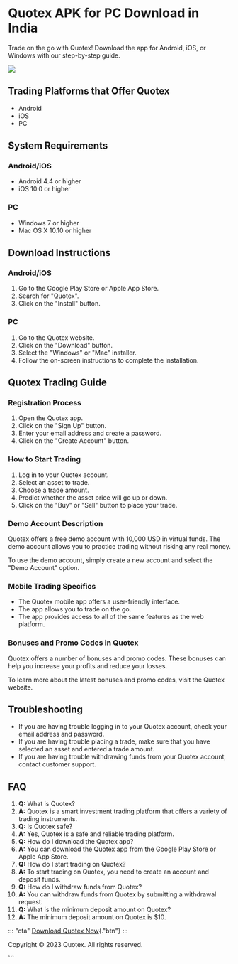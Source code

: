 

# Quotex APK for PC Download in India

Trade on the go with Quotex! Download the app for Android, iOS, or
Windows with our step-by-step guide.

[![](https://static.quotex.io/files/1_en/300_250.jpg)](https://traff.sbs/brokerqxsignupf)




## Trading Platforms that Offer Quotex

-   Android
-   iOS
-   PC

## System Requirements

### Android/iOS

-   Android 4.4 or higher
-   iOS 10.0 or higher

### PC

-   Windows 7 or higher
-   Mac OS X 10.10 or higher

## Download Instructions

### Android/iOS

1.  Go to the Google Play Store or Apple App Store.
2.  Search for "Quotex".
3.  Click on the "Install" button.

### PC

1.  Go to the Quotex website.
2.  Click on the "Download" button.
3.  Select the "Windows" or "Mac" installer.
4.  Follow the on-screen instructions to complete the installation.

## Quotex Trading Guide

### Registration Process

1.  Open the Quotex app.
2.  Click on the "Sign Up" button.
3.  Enter your email address and create a password.
4.  Click on the "Create Account" button.

### How to Start Trading

1.  Log in to your Quotex account.
2.  Select an asset to trade.
3.  Choose a trade amount.
4.  Predict whether the asset price will go up or down.
5.  Click on the "Buy" or "Sell" button to place your trade.

### Demo Account Description

Quotex offers a free demo account with 10,000 USD in virtual funds. The
demo account allows you to practice trading without risking any real
money.

To use the demo account, simply create a new account and select the
"Demo Account" option.

### Mobile Trading Specifics

-   The Quotex mobile app offers a user-friendly interface.
-   The app allows you to trade on the go.
-   The app provides access to all of the same features as the web
    platform.

### Bonuses and Promo Codes in Quotex

Quotex offers a number of bonuses and promo codes. These bonuses can
help you increase your profits and reduce your losses.

To learn more about the latest bonuses and promo codes, visit the Quotex
website.

## Troubleshooting

-   If you are having trouble logging in to your Quotex account, check
    your email address and password.
-   If you are having trouble placing a trade, make sure that you have
    selected an asset and entered a trade amount.
-   If you are having trouble withdrawing funds from your Quotex
    account, contact customer support.

## FAQ

1.  **Q:** What is Quotex?
2.  **A:** Quotex is a smart investment trading platform that offers a
    variety of trading instruments.
3.  **Q:** Is Quotex safe?
4.  **A:** Yes, Quotex is a safe and reliable trading platform.
5.  **Q:** How do I download the Quotex app?
6.  **A:** You can download the Quotex app from the Google Play Store or
    Apple App Store.
7.  **Q:** How do I start trading on Quotex?
8.  **A:** To start trading on Quotex, you need to create an account and
    deposit funds.
9.  **Q:** How do I withdraw funds from Quotex?
10. **A:** You can withdraw funds from Quotex by submitting a withdrawal
    request.
11. **Q:** What is the minimum deposit amount on Quotex?
12. **A:** The minimum deposit amount on Quotex is \$10.

::: \"cta\"
[Download Quotex
Now](\%22https://traff.sbs/quotexonelink\%22){."btn"}
:::

Copyright © 2023 Quotex. All rights reserved.

\`\`\`

